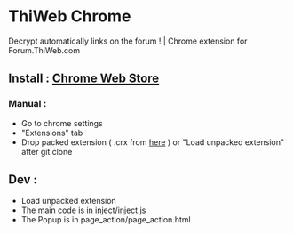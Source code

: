 # ThiWeb Chrome
Decrypt automatically links on the forum ! | Chrome extension for Forum.ThiWeb.com

## Install : [Chrome Web Store](https://chrome.google.com/webstore/detail/thiweb-auto-decrypt/noadaplbhpacekfmbhojlbldckniffce?hl=fr)

### Manual :
- Go to chrome settings
- "Extensions" tab
- Drop packed extension ( .crx from [here](https://github.com/Ghostfly/ThiWeb-Chrome/releases) ) or "Load unpacked extension" after git clone

## Dev :
- Load unpacked extension
- The main code is in inject/inject.js
- The Popup is in page_action/page_action.html
